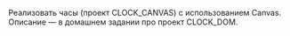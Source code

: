 Реализовать часы (проект CLOCK_CANVAS) с использованием Canvas.
Описание — в домашнем задании про проект CLOCK_DOM.